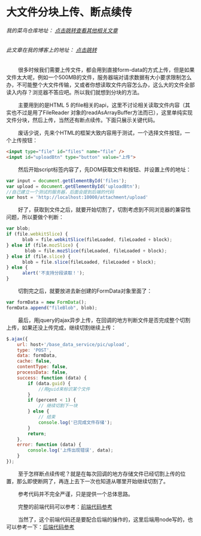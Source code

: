 # 大文件分块上传、断点续传
###### 我的菜鸟仓库地址： [点击跳转查看其他相关文章](https://github.com/ershing/RookieAngle "菜鸟仓库")
###### 此文章在我的博客上的地址： [点击跳转](http://www.ershing.cn/bigfileupload/ "点击我")

        很多时候我们需要上传文件，都会用到直接form-data的方式上传，但是如果文件太大呢，例如一个500MB的文件，服务器端对请求数据有大小要求限制怎么办，不可能整个大文件传输，又或者你想读取文件内容怎么办，这么大的文件全部读入内存？浏览器不答应吧。所以我们就想到分块的方法。

        主要用到的是HTML 5 的file相关的api，这里不讨论相关读取文件内容（其实也不过是用了FileReader 对象的readAsArrayBuffer方法而已），这里单纯实现文件分块，然后上传，当然还有断点续传。下面只展示关键代码。

        废话少说，先来个HTML的框架大致内容用于测试，一个选择文件按钮，一个上传按钮：
```html
<input type="file" id="files" name="file" />
<input id="uploadBtn" type="button" value="上传">
```
        然后开始script标签内容了，先DOM获取文件和按钮、并设置上传的地址：
```javascript
var input = document.getElementById('files');
var upload = document.getElementById('uploadBtn');
//自己建立一个测试的服务器，后面会提到后端的代码
var host = 'http://localhost:10000/attachment/upload'
```
        好了，获取到文件之后，就要开始切割了，切割考虑到不同浏览器的兼容性问题，所以要做个判断：
```javascript
var blob;
if (file.webkitSlice) {
      blob = file.webkitSlice(fileLoaded, fileLoaded + block);
} else if (file.mozSlice) {
       blob = file.mozSlice(fileLoaded, fileLoaded + block);
} else if (file.slice) {
      blob = file.slice(fileLoaded, fileLoaded + block);
} else {
      alert('不支持分段读取！');
}
```
        切割完之后，就要放进去新创建的FormData对象里面了：
```javascript
var formData = new FormData();
formData.append("fileBlob", blob);
```
        最后，用jquery的ajax异步上传，在回调的地方判断文件是否完成整个切割上传，如果还没上传完成，继续切割继续上传：
```javascript
$.ajax({
    url: host+'/base_data_service/pic/upload',
    type: 'POST',
    data: formData,
    cache: false,
    contentType: false,
    processData: false,
    success: function (data) {
        if (data.guid) {
            //用guid来标识某个文件
        }
        if (percent < 1) {
            // 继续切割下一块
        } else {
            // 结束
            console.log('已完成文件存储');
        }
        return;
    },
    error: function (data) {
        console.log('上传出现错误', data);
    }
});
```
        至于怎样断点续传呢？就是在每次回调的地方存储文件已经切割上传的位置，那么即使断网了，再连上去下一次也知道从哪里开始继续切割了。

        参考代码并不完全严谨，只是提供一个总体思路。

        完整的前端代码可以参考：[前端代码参考](https://github.com/ershing/RookieAngle/blob/master/HTML5&CSS3/upload_client.html)

        当然了，这个前端代码还是要配合后端的操作的，这里后端用node写的，也可以参考一下：[后端代码参考](https://github.com/ershing/RookieAngle/blob/master/HTML5&CSS3/upload_server.js)